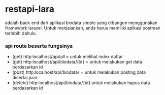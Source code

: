 # restapi-lara
adalah back-end dari aplikasi biodata simple yang dibangun menggunakan framework laravel.
Untuk menjalankan, anda harus memiliki aplkasi postman terlebih dahulu.

### api route beserta fungsinya
- (get) http:localhost/api/all = untuk melihat index daftar
- (get) http:localhost/api/biodata/{id} = untuk melakukan get data berdasarkan id
- (post) http:localhost/api/biodata/ = untuk melakukan posting data disertai json
- (delete) http:localhost/api/biodata/{id} untuk melakukan hapus data berdasarkan id
